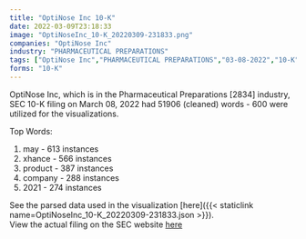 ```yaml
---
title: "OptiNose Inc 10-K"
date: 2022-03-09T23:18:33
image: "OptiNoseInc_10-K_20220309-231833.png"
companies: "OptiNose Inc"
industry: "PHARMACEUTICAL PREPARATIONS"
tags: ["OptiNose Inc","PHARMACEUTICAL PREPARATIONS","03-08-2022","10-K"]
forms: "10-K"
---
```

OptiNose Inc, which is in the Pharmaceutical Preparations [2834] industry, SEC 10-K filing on March 08, 2022 had 51906 (cleaned) words - 600 were utilized for the visualizations.

Top Words:
1. may - 613 instances
2. xhance - 566 instances
3. product - 387 instances
4. company - 288 instances
5. 2021 - 274 instances


See the parsed data used in the visualization [here]({{< staticlink name=OptiNoseInc_10-K_20220309-231833.json >}}).  
View the actual filing on the SEC website [here](https://www.sec.gov/Archives/edgar/data/1494650/0001494650-22-000019.txt)